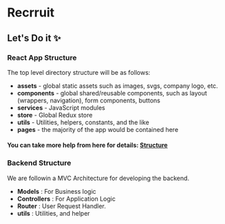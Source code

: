 # Recrruit
## Let's Do it ✨

### React App Structure
The top level directory structure will be as follows:

- <b>assets</b> - global static assets such as images, svgs, company logo, etc.
- <b>components</b> - global shared/reusable components, such as layout (wrappers, navigation), form components, buttons
- <b>services</b> - JavaScript modules
- <b>store</b> - Global Redux store
- <b>utils</b> - Utilities, helpers, constants, and the like
- <b>pages</b> - the majority of the app would be contained here
#### You can take more help from here for details: [Structure](https://www.taniarascia.com/react-architecture-directory-structure/)

### Backend Structure
We are followin a MVC Architecture for developing the backend. 
- <b>Models</b> : For Business logic
- <b>Controllers</b> : For Application Logic
- <b>Router</b> : User Request Handler.
- <b>utils</b> : Utilities, and helper
